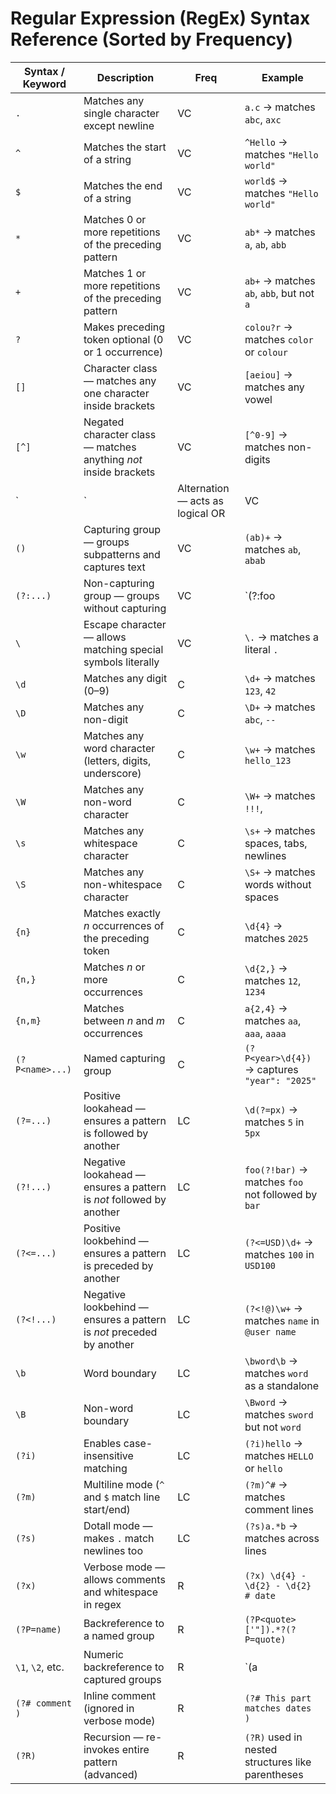 # Regular Expression (RegEx) Syntax Reference (Sorted by Frequency)

| Syntax / Keyword | Description | Freq | Example |
|------------------|-------------|------|----------|
| `.` | Matches any single character except newline | VC | `a.c` → matches `abc`, `axc` |
| `^` | Matches the start of a string | VC | `^Hello` → matches `"Hello world"` |
| `$` | Matches the end of a string | VC | `world$` → matches `"Hello world"` |
| `*` | Matches 0 or more repetitions of the preceding pattern | VC | `ab*` → matches `a`, `ab`, `abb` |
| `+` | Matches 1 or more repetitions of the preceding pattern | VC | `ab+` → matches `ab`, `abb`, but not `a` |
| `?` | Makes preceding token optional (0 or 1 occurrence) | VC | `colou?r` → matches `color` or `colour` |
| `[]` | Character class — matches any one character inside brackets | VC | `[aeiou]` → matches any vowel |
| `[^]` | Negated character class — matches anything *not* inside brackets | VC | `[^0-9]` → matches non-digits |
| `|` | Alternation — acts as logical OR | VC | `cat|dog` → matches `cat` or `dog` |
| `()` | Capturing group — groups subpatterns and captures text | VC | `(ab)+` → matches `ab`, `abab` |
| `(?:...)` | Non-capturing group — groups without capturing | VC | `(?:foo|bar)` → matches `foo` or `bar` |
| `\` | Escape character — allows matching special symbols literally | VC | `\.` → matches a literal `.` |
| `\d` | Matches any digit (0–9) | C | `\d+` → matches `123`, `42` |
| `\D` | Matches any non-digit | C | `\D+` → matches `abc`, `--` |
| `\w` | Matches any word character (letters, digits, underscore) | C | `\w+` → matches `hello_123` |
| `\W` | Matches any non-word character | C | `\W+` → matches `!!!`, ` ` |
| `\s` | Matches any whitespace character | C | `\s+` → matches spaces, tabs, newlines |
| `\S` | Matches any non-whitespace character | C | `\S+` → matches words without spaces |
| `{n}` | Matches exactly *n* occurrences of the preceding token | C | `\d{4}` → matches `2025` |
| `{n,}` | Matches *n* or more occurrences | C | `\d{2,}` → matches `12`, `1234` |
| `{n,m}` | Matches between *n* and *m* occurrences | C | `a{2,4}` → matches `aa`, `aaa`, `aaaa` |
| `(?P<name>...)` | Named capturing group | C | `(?P<year>\d{4})` → captures `"year": "2025"` |
| `(?=...)` | Positive lookahead — ensures a pattern is followed by another | LC | `\d(?=px)` → matches `5` in `5px` |
| `(?!...)` | Negative lookahead — ensures a pattern is *not* followed by another | LC | `foo(?!bar)` → matches `foo` not followed by `bar` |
| `(?<=...)` | Positive lookbehind — ensures a pattern is preceded by another | LC | `(?<=USD)\d+` → matches `100` in `USD100` |
| `(?<!...)` | Negative lookbehind — ensures a pattern is *not* preceded by another | LC | `(?<!@)\w+` → matches `name` in `@user name` |
| `\b` | Word boundary | LC | `\bword\b` → matches `word` as a standalone |
| `\B` | Non-word boundary | LC | `\Bword` → matches `sword` but not `word` |
| `(?i)` | Enables case-insensitive matching | LC | `(?i)hello` → matches `HELLO` or `hello` |
| `(?m)` | Multiline mode (`^` and `$` match line start/end) | LC | `(?m)^#` → matches comment lines |
| `(?s)` | Dotall mode — makes `.` match newlines too | LC | `(?s)a.*b` → matches across lines |
| `(?x)` | Verbose mode — allows comments and whitespace in regex | R | `(?x) \d{4} - \d{2} - \d{2}  # date` |
| `(?P=name)` | Backreference to a named group | R | `(?P<quote>['"]).*?(?P=quote)` |
| `\1`, `\2`, etc. | Numeric backreference to captured groups | R | `(a|b)\1` → matches `aa`, `bb` |
| `(?# comment )` | Inline comment (ignored in verbose mode) | R | `(?# This part matches dates )` |
| `(?R)` | Recursion — re-invokes entire pattern (advanced) | R | `(?R)` used in nested structures like parentheses |
